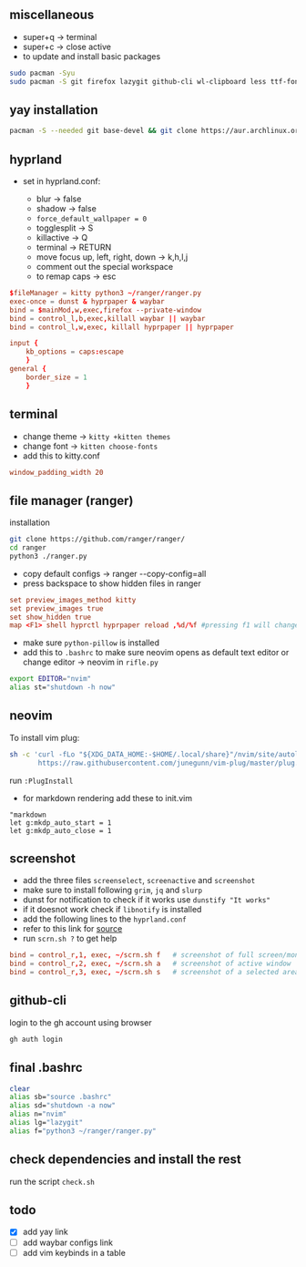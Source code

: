 ## miscellaneous
* super+q -> terminal
* super+c -> close active
* to update and install basic packages
```bash
sudo pacman -Syu 
sudo pacman -S git firefox lazygit github-cli wl-clipboard less ttf-font-awesome ttf-jetbrains-mono python-pillow
```

## yay installation
```bash
pacman -S --needed git base-devel && git clone https://aur.archlinux.org/yay.git && cd yay && makepkg -si # builds with makepkg
```

## hyprland
* set in hyprland.conf:

    * blur -> false 
    * shadow -> false
    * `force_default_wallpaper = 0`
    * togglesplit -> S
    * killactive -> Q
    * terminal -> RETURN
    * move focus up, left, right, down -> k,h,l,j
    * comment out the special workspace
    * to remap caps -> esc

```conf
$fileManager = kitty python3 ~/ranger/ranger.py
exec-once = dunst & hyprpaper & waybar
bind = $mainMod,w,exec,firefox --private-window 
bind = control_l,b,exec,killall waybar || waybar
bind = control_l,w,exec, killall hyprpaper || hyprpaper

input {
	kb_options = caps:escape
	}
general {
    border_size = 1
    }
```

## terminal
* change theme -> `kitty +kitten themes`	
* change font -> `kitten choose-fonts`
* add this to kitty.conf
```conf
window_padding_width 20
```

## file manager (ranger)
installation
```bash
git clone https://github.com/ranger/ranger/
cd ranger
python3 ./ranger.py
```
* copy default configs -> ranger --copy-config=all
* press backspace to show hidden files in ranger
```conf
set preview_images_method kitty
set preview_images true
set show_hidden true
map <F1> shell hyprctl hyprpaper reload ,%d/%f #pressing f1 will change the wallpaper
```
* make sure `python-pillow` is installed
* add this to `.bashrc` to make sure neovim opens as default text editor or change editor -> neovim in `rifle.py`
```bash
export EDITOR="nvim"
alias st="shutdown -h now"
```
## neovim
To install vim plug:
```bash
sh -c 'curl -fLo "${XDG_DATA_HOME:-$HOME/.local/share}"/nvim/site/autoload/plug.vim --create-dirs \
       https://raw.githubusercontent.com/junegunn/vim-plug/master/plug.vim'
```
run  `:PlugInstall`
* for markdown rendering add these to init.vim
```vim
"markdown
let g:mkdp_auto_start = 1
let g:mkdp_auto_close = 1
```
## screenshot
* add the three files `screenselect`, `screenactive` and `screenshot`
* make sure to install following `grim`, `jq` and `slurp`
* dunst for notification to check if it works use `dunstify "It works"`
* if it doesnot work check if `libnotify` is installed
* add the following lines to the `hyprland.conf`
* refer to this link for [source](https://github.com/equk/dotfiles)
* run `scrn.sh ?` to get help
```conf
bind = control_r,1, exec, ~/scrn.sh f   # screenshot of full screen/monitor
bind = control_r,2, exec, ~/scrn.sh a   # screenshot of active window
bind = control_r,3, exec, ~/scrn.sh s   # screenshot of a selected area
```
## github-cli
login to the gh account using browser
```bash
gh auth login
```
## final .bashrc
```bash
clear
alias sb="source .bashrc"
alias sd="shutdown -a now"
alias n="nvim"
alias lg="lazygit"
alias f="python3 ~/ranger/ranger.py"
```
## check dependencies and install the rest
run the script `check.sh`
## todo
- [x] add yay link
- [ ] add waybar configs link
- [ ] add vim keybinds in a table
